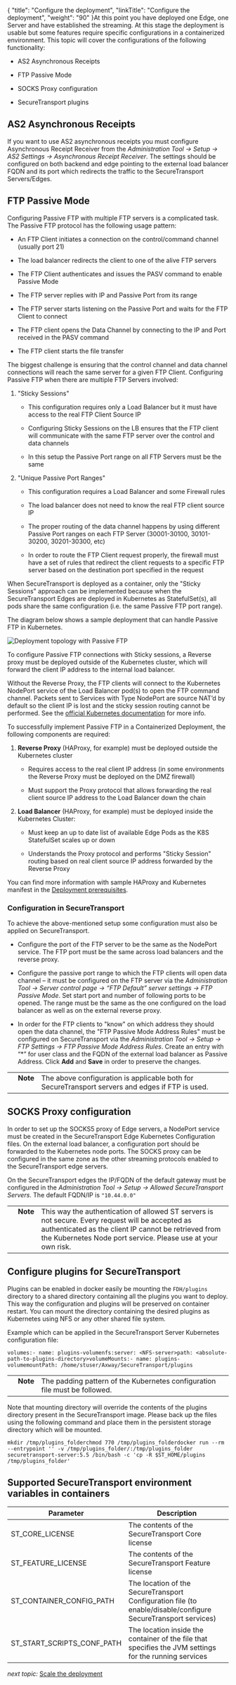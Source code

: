 {
    "title": "Configure the deployment",
    "linkTitle": "Configure the deployment",
    "weight": "90"
}At this point you have deployed one Edge, one Server and have established the streaming. At this stage the deployment is usable but some features require specific configurations in a containerized environment. This topic will cover the configurations of the following functionality:

-   AS2 Asynchronous Receipts
-   FTP Passive Mode
-   SOCKS Proxy configuration
-   SecureTransport plugins

## AS2 Asynchronous Receipts

If you want to use AS2 asynchronous receipts you must configure Asynchronous Receipt Receiver from the *Administration Tool -> Setup -> AS2 Settings -> Asynchronous Receipt Receiver*. The settings should be configured on both backend and edge pointing to the external load balancer FQDN and its port which redirects the traffic to the SecureTransport Servers/Edges.

## <span id="ftpPassive"></span>FTP Passive Mode

Configuring Passive FTP with multiple FTP servers is a complicated task. The Passive FTP protocol has the following usage pattern:

-   An FTP Client initiates a connection on the control/command channel (usually port 21)
-   The load balancer redirects the client to one of the alive FTP servers
-   The FTP Client authenticates and issues the PASV command to enable Passive Mode
-   The FTP server replies with IP and Passive Port from its range
-   The FTP server starts listening on the Passive Port and waits for the FTP Client to connect
-   The FTP client opens the Data Channel by connecting to the IP and Port received in the PASV command
-   The FTP client starts the file transfer

The biggest challenge is ensuring that the control channel and data channel connections will reach the same server for a given FTP Client. Configuring Passive FTP when there are multiple FTP Servers involved:

1.  "Sticky Sessions"  
    
    -   This configuration requires only a Load Balancer but it must have access to the real FTP Client Source IP
    -   Configuring Sticky Sessions on the LB ensures that the FTP client will communicate with the same FTP server over the control and data channels
    -   In this setup the Passive Port range on all FTP Servers must be the same
2.  "Unique Passive Port Ranges"   
    
    -   This configuration requires a Load Balancer and some Firewall rules
    -   The load balancer does not need to know the real FTP client source IP
    -   The proper routing of the data channel happens by using different Passive Port ranges on each FTP Server (30001-30100, 30101-30200, 30201-30300, etc)
    -   In order to route the FTP Client request properly, the firewall must have a set of rules that redirect the client requests to a specific FTP server based on the destination port specified in the request

When SecureTransport is deployed as a container, only the "Sticky Sessions" approach can be implemented because when the SecureTransport Edges are deployed in Kubernetes as StatefulSet(s), all pods share the same configuration (i.e. the same Passive FTP port range).

The diagram below shows a sample deployment that can handle Passive FTP in Kubernetes.

![Deployment topology with Passive FTP](deployment-topology-passiveFTP.png)

To configure Passive FTP connections with Sticky sessions, a Reverse proxy must be deployed outside of the Kubernetes cluster, which will forward the client IP address to the internal load balancer.

Without the Reverse Proxy, the FTP clients will connect to the Kubernetes NodePort service of the Load Balancer pod(s) to open the FTP command channel. Packets sent to Services with Type NodePort are source NAT’d by default so the client IP is lost and the sticky session routing cannot be performed. See the [official Kubernetes documentation](https://kubernetes.io/docs/tutorials/services/source-ip/ "Kubernetes documentation: Source IP") for more info.

To successfully implement Passive FTP in a Containerized Deployment, the following components are required:

1.  **Reverse Proxy** (HAProxy, for example) must be deployed outside the Kubernetes cluster
    -   Requires access to the real client IP address (in some environments the Reverse Proxy must be deployed on the DMZ firewall)
    -   Must support the Proxy protocol that allows forwarding the real client source IP address to the Load Balancer down the chain
2.  **Load Balancer** (HAProxy, for example) must be deployed inside the Kubernetes Cluster:
    -   Must keep an up to date list of available Edge Pods as the K8S StatefulSet scales up or down
    -   Understands the Proxy protocol and performs "Sticky Session" routing based on real client source IP address forwarded by the Reverse Proxy

You can find more information with sample HAProxy and Kubernetes manifest in the [Deployment prerequisites](../deployment-prerequisites).

### Configuration in SecureTransport

To achieve the above-mentioned setup some configuration must also be applied on SecureTransport.

-   Configure the port of the FTP server to be the same as the NodePort service. The FTP port must be the same across load balancers and the reverse proxy.
-   Configure the passive port range to which the FTP clients will open data channel – it must be configured on the FTP server via the *Administration Tool -> Server control page -> “FTP Default” server settings -> FTP Passive Mode*. Set start port and number of following ports to be opened. The range must be the same as the one configured on the load balancer as well as on the external reverse proxy.
-   In order for the FTP clients to "know" on which address they should open the data channel, the "FTP Passive Mode Address Rules" must be configured on SecureTransport via the *Administration Tool -> Setup -> FTP Settings -> FTP Passive Mode Address Rules*. Create an entry with “\*” for user class and the FQDN of the external load balancer as Passive Address. Click **Add** and **Save** in order to preserve the changes.

<table cellpadding="0" cellspacing="0">
   <col/>
   <col/>
   <col/>
      <tr>
         <td valign="top">         </td>
         <td valign="top"><span><b>Note</b></span>
         </td>
         <td data-mc-autonum="&lt;b&gt;Note&lt;/b&gt;" valign="top">The above configuration is applicable both for SecureTransport servers and edges if FTP is used.         </td>
      </tr>
</table>

## SOCKS Proxy configuration

In order to set up the SOCKS5 proxy of Edge servers, a NodePort service must be created in the SecureTransport Edge Kubernetes Configuration files. On the external load balancer, a configuration port should be forwarded to the Kubernetes node ports. The SOCKS proxy can be configured in the same zone as the other streaming protocols enabled to the SecureTransport edge servers.

On the SecureTransport edges the IP/FQDN of the default gateway must be configured in the *Administration Tool -> Setup -> Allowed SecureTransport Servers*. The default FQDN/IP is `"10.44.0.0"`

<table cellpadding="0" cellspacing="0">
   <col/>
   <col/>
   <col/>
      <tr>
         <td valign="top">         </td>
         <td valign="top"><span><b>Note</b></span>
         </td>
         <td data-mc-autonum="&lt;b&gt;Note&lt;/b&gt;" valign="top">This way the authentication of allowed ST servers is not secure. Every request will be accepted as authenticated as the client IP cannot be retrieved from the Kubernetes Node port service. Please use at your own risk.         </td>
      </tr>
</table>

## Configure plugins for SecureTransport

Plugins can be enabled in docker easily be mounting the `FDH/plugins` directory to a shared directory containing all the plugins you want to deploy. This way the configuration and plugins will be preserved on container restart. You can mount the directory containing the desired plugins as Kubernetes using NFS or any other shared file system.

Example which can be applied in the SecureTransport Server Kubernetes configuration file:

    volumes:- name: plugins-volumenfs:server: <NFS-server>path: <absolute-path-to-plugins-directory>volumeMounts:- name: plugins-volumemountPath: /home/stuser/Axway/SecureTransport/plugins

<table cellpadding="0" cellspacing="0">
   <col/>
   <col/>
   <col/>
      <tr>
         <td valign="top">         </td>
         <td valign="top"><span><b>Note</b></span>
         </td>
         <td data-mc-autonum="&lt;b&gt;Note&lt;/b&gt;" valign="top">The padding pattern of the Kubernetes configuration file must be followed.          </td>
      </tr>
</table>

Note that mounting directory will override the contents of the plugins directory present in the SecureTransport image. Please back up the files using the following command and place them in the persistent storage directory which will be mounted.

    mkdir /tmp/plugins_folderchmod 770 /tmp/plugins_folderdocker run --rm --entrypoint '' -v /tmp/plugins_folder/:/tmp/plugins_folder securetransport-server:5.5 /bin/bash -c 'cp -R $ST_HOME/plugins /tmp/plugins_folder'

## Supported SecureTransport environment variables in containers

<table cellspacing="0">
   <thead>
      <tr>
         <th>Parameter</th>
         <th>Description</th>
      </tr>
   </thead>
   <tbody>
      <tr>
         <td>
            <p>ST_CORE_LICENSE</p>
         </td>
         <td>The contents of the SecureTransport Core license          </td>
      </tr>
      <tr>
         <td>
            <p>ST_FEATURE_LICENSE</p>
         </td>
         <td>The contents of the SecureTransport Feature license          </td>
      </tr>
      <tr>
         <td>
            <p>ST_CONTAINER_CONFIG_PATH</p>
         </td>
         <td>The location of the SecureTransport Configuration file (to enable/disable/configure SecureTransport services)         </td>
      </tr>
      <tr>
         <td>
            <p>ST_START_SCRIPTS_CONF_PATH</p>
         </td>
         <td>The location inside the container of the file that specifies the JVM settings for the running services         </td>
      </tr>
   </tbody>
</table>

*next topic:* [Scale the deployment](../scale-deployment)
